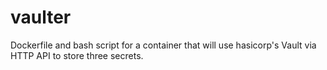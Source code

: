 # vaulter

Dockerfile and bash script for a container that will use hasicorp's Vault via HTTP API to store three secrets.
